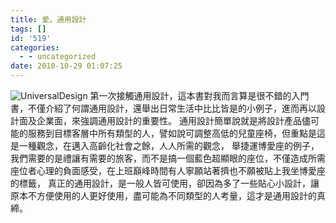 ```yaml
---
title: 愛。通用設計
tags: []
id: '519'
categories:
  - - uncategorized
date: 2010-10-29 01:07:25
---
```


![UniversalDesign](https://oberonlai.blog/wp-content/uploads/2010/10/UniversalDesign.jpg) 第一次接觸通用設計，這本書對我而言算是很不錯的入門書，不僅介紹了何謂通用設計，還舉出日常生活中比比皆是的小例子，進而再以設計面及企業面，來強調通用設計的重要性。 通用設計簡單說就是將設計產品儘可能的服務到目標客層中所有類型的人，譬如說可調整高低的兒童座椅，但重點是這是一種觀念，在邁入高齡化社會之餘，人人所需的觀念， 舉捷運博愛座的例子，我們需要的是禮讓有需要的旅客，而不是搞一個藍色超顯眼的座位，不僅造成所需座位者心理的負面感受，在上班巔峰時間有人寧願站著擠也不願被貼上我坐博愛座的標籤， 真正的通用設計，是一般人皆可使用，卻因為多了一些貼心小設計，讓原本不方便使用的人更好使用，盡可能為不同類型的人考量，這才是通用設計的真締。